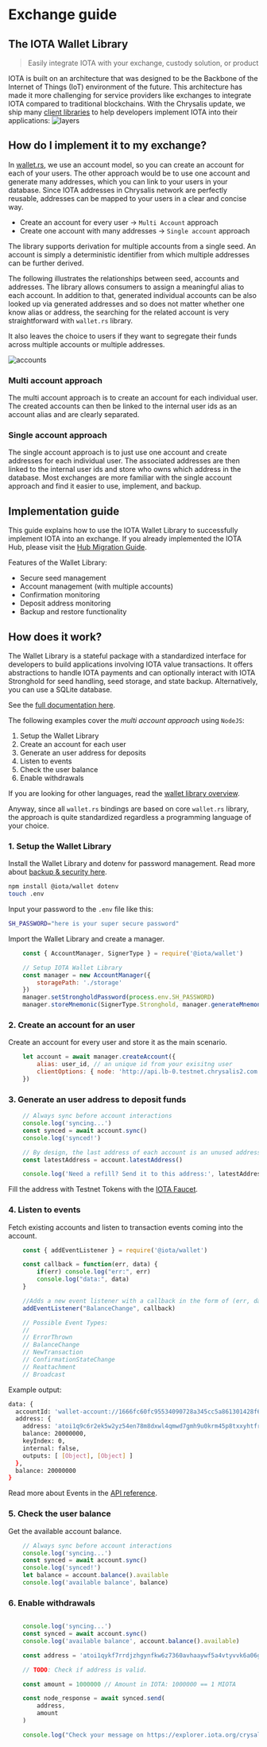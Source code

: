 # Exchange guide

## The IOTA Wallet Library

> Easily integrate IOTA with your exchange, custody solution, or product

IOTA is built on an architecture that was designed to be the Backbone of the Internet of Things (IoT) environment of the future. This architecture has made it more challenging for service providers like exchanges to integrate IOTA compared to traditional blockchains. With the Chrysalis update, we ship many [client libraries](../libraries/overview.md) to help developers implement IOTA into their applications:
![layers](assets/wallet_rs_layers.svg)

## How do I implement it to my exchange?

In [wallet.rs](../libraries/wallet.html), we use an account model, so you can create an account for each of your users. The other approach would be to use one account and generate many addresses, which you can link to your users in your database. Since IOTA addresses in Chrysalis network are perfectly reusable, addresses can be mapped to your users in a clear and concise way.

- Create an account for every user -> `Multi Account` approach
- Create one account with many addresses -> `Single account` approach

The library supports derivation for multiple accounts from a single seed. An account is simply a deterministic identifier from which multiple addresses can be further derived. 

The following illustrates the relationships between seed, accounts and addresses. The library allows consumers to assign a meaningful alias to each account. In addition to that, generated individual accounts can be also looked up via generated addresses and so does not matter whether one know alias or address, the searching for the related account is very straightforward with `wallet.rs` library.

It also leaves the choice to users if they want to segregate their funds across multiple accounts or multiple addresses. 

![accounts](assets/accounts.svg)

### Multi account approach

The multi account approach is to create an account for each individual user. The created accounts can then be linked to the internal user ids as an account alias and are clearly separated.

### Single account approach

The single account approach is to just use one account and create addresses for each individual user. The associated addresses are then linked to the internal user ids and store who owns which address in the database. Most exchanges are more familiar with the single account approach and find it easier to use, implement, and backup.

## Implementation guide

This guide explains how to use the IOTA Wallet Library to successfully implement IOTA into an exchange. If you already implemented the IOTA Hub, please visit the [Hub Migration Guide](./hub_guide.md).

Features of the Wallet Library:
- Secure seed management
- Account management (with multiple accounts)
- Confirmation monitoring
- Deposit address monitoring
- Backup and restore functionality

## How does it work?

The Wallet Library is a stateful package with a standardized interface for developers to build applications involving IOTA value transactions. It offers abstractions to handle IOTA payments and can optionally interact with IOTA Stronghold for seed handling, seed storage, and state backup. Alternatively, you can use a SQLite database.

See the [full documentation here](https://wallet-lib.docs.iota.org).

The following examples cover the *multi account approach* using `NodeJS`:

1. Setup the Wallet Library
2. Create an account for each user
3. Generate an user address for deposits
4. Listen to events
5. Check the user balance
6. Enable withdrawals

If you are looking for other languages, read the [wallet library overview](/libraries/wallet.md).

Anyway, since all `wallet.rs` bindings are based on core `wallet.rs` library, the approach is quite standardized regardless a programming language of your choice.

### 1. Setup the Wallet Library

Install the Wallet Library and dotenv for password management. Read more about [backup & security here](backup_security.md).

```bash
npm install @iota/wallet dotenv
touch .env
```

Input your password to the `.env` file like this:

```bash
SH_PASSWORD="here is your super secure password"
```


Import the Wallet Library and create a manager.

```javascript
    const { AccountManager, SignerType } = require('@iota/wallet')

    // Setup IOTA Wallet Library
    const manager = new AccountManager({
        storagePath: './storage'
    })
    manager.setStrongholdPassword(process.env.SH_PASSWORD)
    manager.storeMnemonic(SignerType.Stronghold, manager.generateMnemonic())

```


### 2. Create an account for an user

Create an account for every user and store it as the main scenario.

```javascript
    let account = await manager.createAccount({
        alias: user_id, // an unique id from your exisitng user
        clientOptions: { node: 'http://api.lb-0.testnet.chrysalis2.com', localPow: false }
    })
```


### 3. Generate an user address to deposit funds

```javascript
    // Always sync before account interactions
    console.log('syncing...')
    const synced = await account.sync()
    console.log('synced!')

    // By design, the last address of each account is an unused address which can be used as deposit address
    const latestAddress = account.latestAddress()

    console.log('Need a refill? Send it to this address:', latestAddress)
```
Fill the address with Testnet Tokens with the [IOTA Faucet](https://faucet.testnet.chrysalis2.com/).


### 4. Listen to events

Fetch existing accounts and listen to transaction events coming into the account.

```javascript
    const { addEventListener } = require('@iota/wallet')

    const callback = function(err, data) {
        if(err) console.log("err:", err)
        console.log("data:", data)
    }

    //Adds a new event listener with a callback in the form of (err, data) => {}. Supported event names:
    addEventListener("BalanceChange", callback)

    // Possible Event Types:
    //
    // ErrorThrown
    // BalanceChange
    // NewTransaction
    // ConfirmationStateChange
    // Reattachment
    // Broadcast

```

Example output:

```bash
data: {
  accountId: 'wallet-account://1666fc60fc95534090728a345cc5a861301428f68a237bea2b5ba0c844988566',
  address: {
    address: 'atoi1q9c6r2ek5w2yz54en78m8dxwl4qmwd7gmh9u0krm45p8txxyhtfry6apvwj',
    balance: 20000000,
    keyIndex: 0,
    internal: false,
    outputs: [ [Object], [Object] ]
  },
  balance: 20000000
}
```

Read more about Events in the [API reference](https://wallet-lib.docs.iota.org/libraries/nodejs/api_reference.html#addeventlistenerevent-cb).

### 5. Check the user balance

Get the available account balance.

```javascript
    // Always sync before account interactions
    console.log('syncing...')
    const synced = await account.sync()
    console.log('synced!')
    let balance = account.balance().available
    console.log('available balance', balance)
```

### 6. Enable withdrawals

```javascript

    console.log('syncing...')
    const synced = await account.sync()
    console.log('available balance', account.balance().available)

    const address = 'atoi1qykf7rrdjzhgynfkw6z7360avhaaywf5a4vtyvvk6a06gcv5y7sksu7n5cs'

    // TODO: Check if address is valid.

    const amount = 1000000 // Amount in IOTA: 1000000 == 1 MIOTA

    const node_response = await synced.send(
        address,
        amount
    )

    console.log("Check your message on https://explorer.iota.org/crysalis/message/", node_response.id)
```

